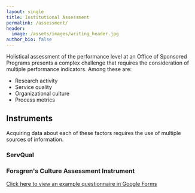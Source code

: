 ```yaml
---
layout: single
title: Institutional Assessment
permalink: /assessment/
header:
  image: /assets/images/writing_header.jpg
author_bio: false
--- 
```


Holistical assessment of the performance level at an Office of Sponsored Programs presents a complex challenge that requires the consideration of multiple performance indicators. Among these are:
- Research activity
- Service quality
- Organizational culture
- Process metrics

## Instruments

Acquiring data about each of these factors requires the use of multiple sources of information.

### ServQual

### Forsgren's Culture Assessment Instrument

[Click here to view an example questionnaire in Google Forms]("www.developresearch.net/culture/")
